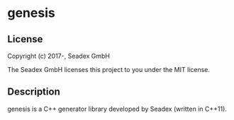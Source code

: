 # genesis

## License

Copyright (c) 2017-, Seadex GmbH

The Seadex GmbH licenses this project to you under the MIT license.

## Description

genesis is a C++ generator library developed by Seadex (written in C++11).
